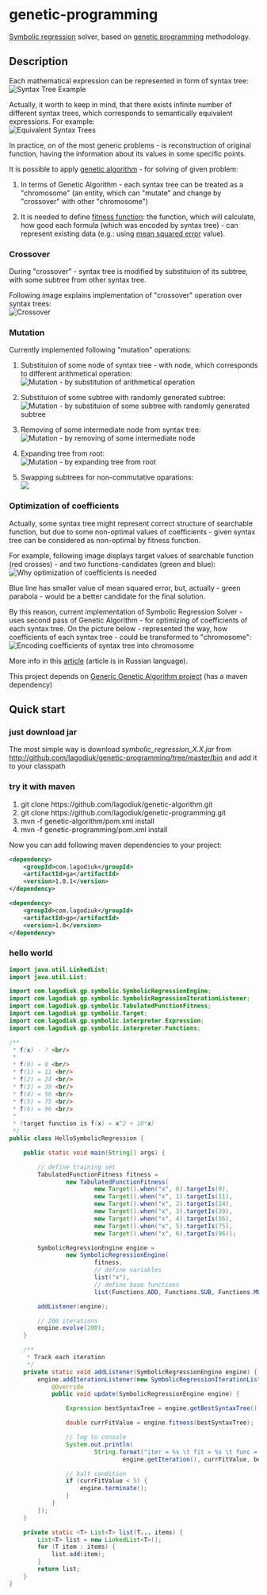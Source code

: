 genetic-programming
===================

[Symbolic regression](http://en.wikipedia.org/wiki/Symbolic_regression) solver, based on [genetic programming](http://en.wikipedia.org/wiki/Genetic_programming) methodology.

## Description ##

Each mathematical expression can be represented in form of syntax tree: <br/>
![Syntax Tree Example](https://raw.githubusercontent.com/lagodiuk/genetic-programming/master/img/syntax_tree.png)

Actually, it worth to keep in mind, that there exists infinite number of different syntax trees, which corresponds to semantically equivalent expressions. For example: <br/>
![Equivalent Syntax Trees](https://raw.githubusercontent.com/lagodiuk/genetic-programming/master/img/equiv_syntax_trees.png)

In practice, on of the most generic problems - is reconstruction of original function, having the information about its values in some specific points. 

It is possible to apply [genetic algorithm](http://en.wikipedia.org/wiki/Genetic_algorithm) - for solving of given problem:

1. In terms of Genetic Algorithm - each syntax tree can be treated as a "chromosome" (an entity, which can "mutate" and change by "crossover" with other "chromosome")

2. It is needed to define [fitness function](http://en.wikipedia.org/wiki/Fitness_function): the function, which will calculate, how good each formula (which was encoded by syntax tree) - can represent existing data (e.g.: using [mean squared error](http://en.wikipedia.org/wiki/Mean_squared_error) value).

### Crossover ###
During "crossover" - syntax tree is modified by substituion of its subtree, with some subtree from other syntax tree.

Following image explains implementation of "crossover" operation over syntax trees: <br/>
![Crossover](https://raw.githubusercontent.com/lagodiuk/genetic-programming/master/img/crossover.png)

### Mutation ###
Currently implemented following "mutation" operations:

1. Substituion of some node of syntax tree - with node, which corresponds to different arithmetical operation: <br/>
![Mutation - by substitution of arithmetical operation](https://raw.githubusercontent.com/lagodiuk/genetic-programming/master/img/mutation_1.png)

2. Substituion of some subtree with randomly generated subtree: <br/>
![Mutation - by substituion of some subtree with randomly generated subtree](https://raw.githubusercontent.com/lagodiuk/genetic-programming/master/img/mutation_2.png)

3. Removing of some intermediate node from syntax tree: <br/>
![Mutation - by removing of some intermediate node](https://raw.githubusercontent.com/lagodiuk/genetic-programming/master/img/mutation_3.png)

4. Expanding tree from root: <br/>
![Mutation - by expanding tree from root](https://raw.githubusercontent.com/lagodiuk/genetic-programming/master/img/mutation_4.png)

5. Swapping subtrees for non-commutative oparations: <br/>
![](https://raw.githubusercontent.com/lagodiuk/genetic-programming/master/img/mutation_5.png)

### Optimization of coefficients ###
Actually, some syntax tree might represent correct structure of searchable function, but due to some non-optimal values of coefficients - given syntax tree can be considered as non-optimal by fitness function. 

For example, following image displays target values of searchable function (red crosses) - and two functions-candidates (green and blue): <br/>
![Why optimization of coefficients is needed](https://raw.githubusercontent.com/lagodiuk/genetic-programming/master/img/why_should_optimize_coefficients.png)

Blue line has smaller value of mean squared error, but, actually - green parabola - would be a better candidate for the final solution.

By this reason, current implementation of Symbolic Regression Solver - uses second pass of Genetic Algorithm - for optimizing of coefficients of each syntax tree. On the picture below - represented the way, how coefficients of each syntax tree - could be transformed to "chromosome": <br/>
![Encoding coefficients of syntax tree into chromosome](https://raw.githubusercontent.com/lagodiuk/genetic-programming/master/img/optimize_coefficients_ga.png)

More info in this [article](http://habrahabr.ru/post/163195/) (article is in Russian language).

This project depends on [Generic Genetic Algorithm project](https://github.com/lagodiuk/genetic-algorithm) (has a maven dependency)

## Quick start ##

### just download jar ###
The most simple way is download <i>symbolic_regression_X.X.jar</i> from http://github.com/lagodiuk/genetic-programming/tree/master/bin
and add it to your classpath 

### try it with maven ###
<ol>
<li> git clone https://github.com/lagodiuk/genetic-algorithm.git </li>
<li> git clone https://github.com/lagodiuk/genetic-programming.git </li>
<li> mvn -f genetic-algorithm/pom.xml install </li>
<li> mvn -f genetic-programming/pom.xml install </li>
</ol>

Now you can add following maven dependencies to your project:
```xml
<dependency>
	<groupId>com.lagodiuk</groupId>
	<artifactId>ga</artifactId>
	<version>1.0.1</version>
</dependency>

<dependency>
	<groupId>com.lagodiuk</groupId>
	<artifactId>gp</artifactId>
	<version>1.0</version>
</dependency>
```

### hello world ###
```java
import java.util.LinkedList;
import java.util.List;

import com.lagodiuk.gp.symbolic.SymbolicRegressionEngine;
import com.lagodiuk.gp.symbolic.SymbolicRegressionIterationListener;
import com.lagodiuk.gp.symbolic.TabulatedFunctionFitness;
import com.lagodiuk.gp.symbolic.Target;
import com.lagodiuk.gp.symbolic.interpreter.Expression;
import com.lagodiuk.gp.symbolic.interpreter.Functions;

/**
 * f(x) - ? <br/>
 * 
 * f(0) = 0 <br/>
 * f(1) = 11 <br/>
 * f(2) = 24 <br/>
 * f(3) = 39 <br/>
 * f(4) = 56 <br/>
 * f(5) = 75 <br/>
 * f(6) = 96 <br/>
 * 
 * (target function is f(x) = x^2 + 10*x)
 */
public class HelloSymbolicRegression {

	public static void main(String[] args) {

		// define training set
		TabulatedFunctionFitness fitness =
				new TabulatedFunctionFitness(
						new Target().when("x", 0).targetIs(0),
						new Target().when("x", 1).targetIs(11),
						new Target().when("x", 2).targetIs(24),
						new Target().when("x", 3).targetIs(39),
						new Target().when("x", 4).targetIs(56),
						new Target().when("x", 5).targetIs(75),
						new Target().when("x", 6).targetIs(96));

		SymbolicRegressionEngine engine =
				new SymbolicRegressionEngine(
						fitness,
						// define variables
						list("x"),
						// define base functions
						list(Functions.ADD, Functions.SUB, Functions.MUL, Functions.VARIABLE, Functions.CONSTANT));

		addListener(engine);

		// 200 iterations
		engine.evolve(200);
	}

	/**
	 * Track each iteration
	 */
	private static void addListener(SymbolicRegressionEngine engine) {
		engine.addIterationListener(new SymbolicRegressionIterationListener() {
			@Override
			public void update(SymbolicRegressionEngine engine) {

				Expression bestSyntaxTree = engine.getBestSyntaxTree();

				double currFitValue = engine.fitness(bestSyntaxTree);

				// log to console
				System.out.println(
						String.format("iter = %s \t fit = %s \t func = %s",
								engine.getIteration(), currFitValue, bestSyntaxTree.print()));

				// halt condition
				if (currFitValue < 5) {
					engine.terminate();
				}
			}
		});
	}

	private static <T> List<T> list(T... items) {
		List<T> list = new LinkedList<T>();
		for (T item : items) {
			list.add(item);
		}
		return list;
	}
}
```
